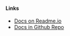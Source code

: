 #### Links

- [Docs on Readme.io](https://laravel-backpack.readme.io/v3.3/docs)
- [Docs in Github Repo](https://github.com/Laravel-Backpack/Docs/tree/master/3.3)
